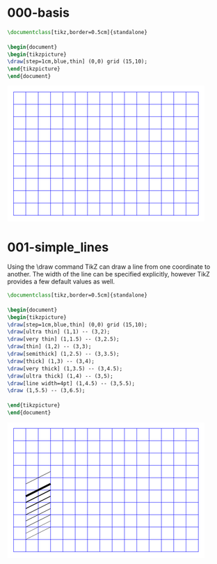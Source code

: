 # 000-basis

```latex
\documentclass[tikz,border=0.5cm]{standalone}

\begin{document}
\begin{tikzpicture}
\draw[step=1cm,blue,thin] (0,0) grid (15,10);
\end{tikzpicture}
\end{document}
```

![000-basis](Pictures/000-basis.png)

# 001-simple_lines


Using the \draw command TikZ can draw a line from one coordinate to another. The width of the line can be specified explicitly, however TikZ provides a few default values as well.

```latex
\documentclass[tikz,border=0.5cm]{standalone}

\begin{document}
\begin{tikzpicture}
\draw[step=1cm,blue,thin] (0,0) grid (15,10);
\draw[ultra thin] (1,1) -- (3,2);
\draw[very thin] (1,1.5) -- (3,2.5);
\draw[thin] (1,2) -- (3,3);
\draw[semithick] (1,2.5) -- (3,3.5);
\draw[thick] (1,3) -- (3,4);
\draw[very thick] (1,3.5) -- (3,4.5);
\draw[ultra thick] (1,4) -- (3,5);
\draw[line width=4pt] (1,4.5) -- (3,5.5);
\draw (1,5.5) -- (3,6.5);

\end{tikzpicture}
\end{document}
```

![001-simple_lines](Pictures/001-simple_lines.png)

